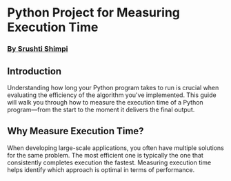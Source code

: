# **Python Project for Measuring Execution Time**



### [By Srushti Shimpi](https://github.com/srushtishimpi)



## **Introduction**

Understanding how long your Python program takes to run is crucial when evaluating the efficiency of the algorithm you've implemented. This guide will walk you through how to measure the execution time of a Python program—from the start to the moment it delivers the final output.



## **Why Measure Execution Time?**

When developing large-scale applications, you often have multiple solutions for the same problem. The most efficient one is typically the one that consistently completes execution the fastest. Measuring execution time helps identify which approach is optimal in terms of performance.



